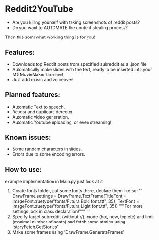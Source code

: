 # Reddit2YouTube

* Are you killing yourself with taking screenshots of reddit posts? 
* Do you want to AUTOMATE the content stealing process?

Then this somewhat working thing is for you!

## Features:
- Downloads top Reddit posts from specified subreddit as a .json file
- Automatically make slides with the text, ready to be inserted into your M$ MovieMaker timeline!
- Just add music and voiceover!

## Planned features:
- Automatic Text to speech.
- Repost and duplicate detector.
- Automatic video generation.
- Automatic Youtube uploading, or even streaming!

## Known issues:
- Some random characters in slides.
- Errors due to some encoding errors. 

## How to use:
example implementation in Main.py just look at it
1. Create fonts folder, put some fonts there, declare them like so:
'''
DrawFrame.settings = DrawFrame.TextFrame(TitleFont = ImageFont.truetype("fonts/Futura Bold font.ttf", 35), TextFont = ImageFont.truetype("fonts/Futura Light font.ttf", 35))
"""For more settings look in class declaration!"""
'''
2. Specify target subreddit (without r/), mode (hot, new, top etc) and limit (maximal number of posts) and fetch some stories using 'storyFetch.GetStories'
3. Make some frames using 'DrawFrame.GenerateFrames'
 